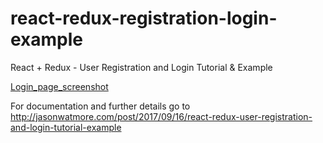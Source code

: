 # react-redux-registration-login-example

React + Redux - User Registration and Login Tutorial & Example

[Login_page_screenshot](https://github.com/renjujv/react-redux-registration-login-example/blob/master/src/Screen%20Shot%202019-10-20%20at%202.24.52%20PM.png)

For documentation and further details go to http://jasonwatmore.com/post/2017/09/16/react-redux-user-registration-and-login-tutorial-example
